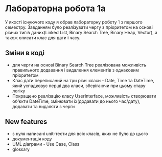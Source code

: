 # Лабораторна робота 1а
У якості існуючого коду я обрав лабораторну роботу 1 з першого семестру. Завданням було реалізувати чергу з пріоритетом на основі різних типів даних(Linked List, Binary Search Tree, Binary Heap, Vector), а також описати клас для дати і часу.
## Зміни в коді
- для черги на основі Binary Search Tree реалізована можливість правильного додавання і видалення елементів з однаковим пріоритетом
- Клас дати переписаний на три різні класи - Date, Time та DateTime, який успадковує перші два класи, зберігаючи при цьому стару логіку
- Покращено реалізацію класу UserInterface, можливість створювати об'єкти DateTime, змінювати їх(додавати до нього час/дату), додавати та видаляти з черги
## New features
- з нуля написані unit-тести для всіх класів, яких не було до цього
- документація коду
- UML діаграми - Use Case, Class
- glossary